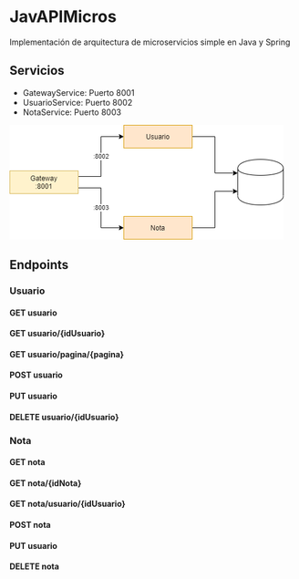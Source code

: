 # JavAPIMicros
 Implementación de arquitectura de microservicios simple en Java y Spring

## Servicios 

- GatewayService: Puerto 8001
- UsuarioService: Puerto 8002
- NotaService: Puerto 8003

![](docs\JavAPIMicros.png)

## Endpoints

### Usuario

#### GET usuario

#### GET usuario/{idUsuario}

#### GET usuario/pagina/{pagina}

#### POST usuario

#### PUT usuario

#### DELETE usuario/{idUsuario}

### Nota

#### GET nota

#### GET  nota/{idNota}

#### GET nota/usuario/{idUsuario}

#### POST nota

#### PUT usuario

#### DELETE nota